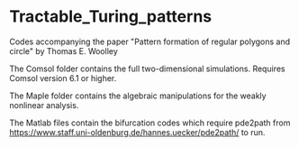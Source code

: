 # Tractable_Turing_patterns
Codes accompanying the paper "Pattern formation of regular polygons and circle" by Thomas E. Woolley

The Comsol folder contains the full two-dimensional simulations. Requires Comsol version 6.1 or higher.

The Maple folder contains the algebraic manipulations for the weakly nonlinear analysis.

The Matlab files contain the bifurcation codes which require pde2path from https://www.staff.uni-oldenburg.de/hannes.uecker/pde2path/ to run.
